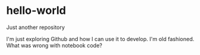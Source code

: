 # hello-world
Just another repository 


I'm just exploring Github and how I can use it to develop. 
I'm old fashioned. What was wrong with notebook code?
